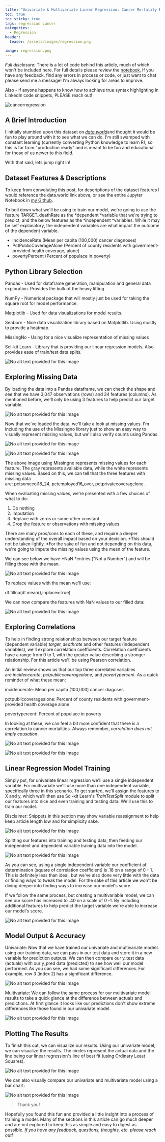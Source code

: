 ```yaml
---
title: "Univariate & Multivariate Linear Regression: Cancer Mortality Rates"
toc: true
toc_sticky: true
tags: regression cancer
categories:
  - Regression
header:
  teaser: /assets/images/regression.png

image: regression.png
---
```


*Full disclosure:* There is a lot of code behind this article, much of which won't be included here. For full details please review the [notebook.](https://github.com/bcprescott/datascience/blob/master/assorted/CancerBlog.ipynb) If you have any feedback, find any errors in process or code, or just want to chat please send me a message! I'm always looking for areas to improve.

Also - if anyone happens to know how to achieve true syntax highlighting in LinkedIn code snippets, PLEASE reach out!

![cancerregression](/assets/images/regression.png)

A Brief Introduction
--------------------

I initially stumbled upon this dataset on [*data.world*](https://data.world/nrippner/ols-regression-challenge/workspace/file?filename=cancer_reg.csv)and thought it would be fun to play around with it to see what we can do. I'm still swamped with constant learning (currently converting Python knowledge to learn R), so this is far from "production ready" and is meant to be fun and educational for those of us newer to this field.

With that said, lets jump right in!

Dataset Features & Descriptions
-------------------------------

To keep from convoluting this post, for descriptions of the dataset features I would reference the data.world link above, or see the entire Jupyter Notebook in [my Github](https://github.com/bcprescott/datascience/blob/master/assorted/CancerBlog.ipynb).

To boil down what we'll be using to train our model, we're going to use the feature TARGET_deathRate as the *dependent *variable that we're trying to predict, and the below features as the *independent *variables. While it may be self explanatory, the independent variables are what impact the outcome of the dependent variable.

-   incidenceRate (Mean per capita (100,000) cancer diagnoses)
-   PctPublicCoverageAlone (Percent of county residents with government-provided health coverage, alone)
-   povertyPercent (Percent of populace in poverty)

Python Library Selection
------------------------

Pandas - Used for dataframe generation, manipulation and general data exploration. Provides the bulk of the heavy lifting.

NumPy - Numerical package that will mostly just be used for taking the square root for model performance. 

Matplotlib - Used for data visualizations for model results.

Seaborn - Nice data visualization library based on Matplotlib. Using mostly to provide a heatmap.

MissingNo - Using for a nice visualize representation of missing values

Sci-kit Learn - Library that is providing our linear regression models. Also provides ease of train/test data splits.

![No alt text provided for this image](https://media-exp1.licdn.com/dms/image/C4E12AQGdyKIjCVXHPw/article-inline_image-shrink_1000_1488/0/1599856524923?e=1622073600&v=beta&t=8oLoc3QZ7C_jjg2wwNYYDdVgsADcmwXwU6R4b2TE9zA)

Exploring Missing Data
----------------------

By loading the data into a Pandas dataframe, we can check the shape and see that we have 3,047 observations (rows) and 34 features (columns). As mentioned before, we'll only be using 3 features to help predict our target variable.

![No alt text provided for this image](https://media-exp1.licdn.com/dms/image/C4E12AQFlxyWOKoFKWg/article-inline_image-shrink_1500_2232/0/1599857595105?e=1622073600&v=beta&t=QRey_GDnSEJK0QDLUBJW1XE8HHa4PJQEFDCoc7iQRPQ)

Now that we've loaded the data, we'll take a look at missing values. I'm including the use of the Missingno library just to show an easy way to visually represent missing values, but we'll also verify counts using Pandas.

![No alt text provided for this image](https://media-exp1.licdn.com/dms/image/C4E12AQEMFt2NtPjf_Q/article-inline_image-shrink_1500_2232/0/1599857688657?e=1622073600&v=beta&t=IW8l7bHtnYj0OlPEmWTHppI9LH-MFpOgCkDlRemjgnQ)

![No alt text provided for this image](https://media-exp1.licdn.com/dms/image/C4E12AQGbj7pA5eFxew/article-inline_image-shrink_1000_1488/0/1600095912331?e=1622073600&v=beta&t=M4SfPDXtEGZGrqMuHAmmf3oiId-_p1hXkLwQ9aojuTU)

The above image using Missingno represents missing values for each feature. The gray represents available data, while the white represents missing values. Based on this, we can tell that the three features with missing data are: pctsomecol18_24, pctemployed16_over, pctprivatecoveragelone.

When evaluating missing values, we're presented with a few choices of what to do:

1.  Do nothing
2.  Imputation
3.  Replace with zeros or some other constant
4.  Drop the feature or observations with missing values

There are many pros/cons to each of these, and require a deeper understanding of the overall impact based on your decision. *This should not be taken lightly. *For the sake of fun and not depending on this data, we're going to impute the missing values using the mean of the feature.

We can see below we have *NaN *entries ("Not a Number") and will be filling those with the mean.

![No alt text provided for this image](https://media-exp1.licdn.com/dms/image/C4E12AQHIzZIVQhNGLQ/article-inline_image-shrink_1000_1488/0/1599858354320?e=1622073600&v=beta&t=U0MS8yzVyxJC1fk931S2LtdxYfRlmyHtoLvnns3rjUg)

To replace values with the mean we'll use:

df.fillna(df.mean(),inplace=True)

We can now compare the features with NaN values to our filled data:

![No alt text provided for this image](https://media-exp1.licdn.com/dms/image/C4E12AQFhCy29L4sFGg/article-inline_image-shrink_1500_2232/0/1600096389926?e=1622073600&v=beta&t=HuxWt-hNLXXlkn4jgokoXMKBuOuvB9mVGDBjp9vjHBk)

Exploring Correlations
----------------------

To help in finding strong relationships between our target feature (dependent variable) *target_deathrate* and other features (independent variables), we'll explore correlation coefficients. Correlation coefficients have a range from 0 to 1, with the greater value describing a stronger relationship. For this article we'll be using Pearson correlation.

An initial review shows us that our top three correlated variables are *incidencerate*, *pctpubliccoveragealone*, and *povertypercent*. As a quick reminder of what these mean:

incidencerate: Mean per capita (100,000) cancer diagoses

pctpubliccoveragealone: Percent of county residents with government-provided health coverage alone

povertypercent: Percent of populace in poverty

In looking at these, we can feel a bit more confident that there is a correlation to cancer mortalities. Always remember, *correlation does not imply causation*.

![No alt text provided for this image](https://media-exp1.licdn.com/dms/image/C4E12AQFu22iifuyvoA/article-inline_image-shrink_1000_1488/0/1599858910802?e=1622073600&v=beta&t=Eopqsuy4kQP2-8QQHh1c3gz0lWtbGaP_Odxkb1nlfkw)

![No alt text provided for this image](https://media-exp1.licdn.com/dms/image/C4E12AQHBlhCU_tp0dg/article-inline_image-shrink_1500_2232/0/1599858742938?e=1622073600&v=beta&t=yLXiZLrB44cC2pNDR4VoCdtWqXA-eFGy2MVhkz4HBcY)

Linear Regression Model Training
--------------------------------

Simply put, for univariate linear regression we'll use a single independent variable. For multivariate we'll use more than one independent variable, specifically three in this scenario. To get started, we'll assign the features to X and y, which we'll then use Sci-kit Learn's *TrainTestSplit* module to split our features into nice and even training and testing data. We'll use this to train our model.

Disclaimer: Snippets in this section may show variable reassignment to help keep article length low and for simplicity sake.

![No alt text provided for this image](https://media-exp1.licdn.com/dms/image/C4E12AQEOCUvktMY-SA/article-inline_image-shrink_1000_1488/0/1599859220487?e=1622073600&v=beta&t=NsfD6fL-Gp3h_5f0tqd6j7mukWiQVB6bTCZgAw2H6jk)

Splitting our features into training and testing data, then feeding our independent and dependent variable training data into the model.

![No alt text provided for this image](https://media-exp1.licdn.com/dms/image/C4E12AQFGAsWDAKRxEA/article-inline_image-shrink_1000_1488/0/1599859381473?e=1622073600&v=beta&t=VX43zd9ygfY0Xp392t8nbCprTdXqTXQSsw6LFLNmQfM)

As you can see, using a single independent variable our coefficient of determination (square of correlation coefficient) is .18 on a range of 0 - 1. This is definitely less than ideal, but we've also done very little with the data or finding ways to tweak the model. For the sake of this article we won't be diving deeper into finding ways to increase our model's score.

If we follow the same process, but creating a multivariable model, we can see our score has increased to .40 on a scale of 0 -1. By including additional features to help predict the target variable we're able to increase our model's score.

![No alt text provided for this image](https://media-exp1.licdn.com/dms/image/C4E12AQFpQNv5bKmubQ/article-inline_image-shrink_1000_1488/0/1600097483454?e=1622073600&v=beta&t=vYzDyyWXP5C4BTu5Tw62gt0Jp3l5I2nHsflAcX5WLoU)

Model Output & Accuracy
-----------------------

Univariate: Now that we have trained our univariate and multivariate models using our training data, we can pass in our test data and store it in a new variable for prediction outputs. We can then compare our y_test data (actuals) with our y_pred data (predicted) to see how well our model performed. As you can see, we had some significant differences. For example, row 3 (index 2) has a significant difference.

![No alt text provided for this image](https://media-exp1.licdn.com/dms/image/C4E12AQE3CCcG_r6_PQ/article-inline_image-shrink_1000_1488/0/1600097834902?e=1622073600&v=beta&t=DE-19nFT0_8BA1NCuK8eXwjez95kANgSFztbxdZ-HAg)

Multivariate: We can follow the same process for our multivariate model results to take a quick glance at the difference between actuals and predictions. At first glance it looks like our predictions don't show extreme differences like those found in our univariate model.

![No alt text provided for this image](https://media-exp1.licdn.com/dms/image/C4E12AQHiW0Vs_HQRcQ/article-inline_image-shrink_1500_2232/0/1600098194349?e=1622073600&v=beta&t=Y7Kv5PpzE8-b0XzyQweW3tTn5DI2gj1AvC9_b7bon1I)

Plotting The Results
--------------------

To finish this out, we can visualize our results. Using our univariate model, we can visualize the results. The circles represent the actual data and the line being our linear regression's line of best fit (using Ordinary Least Squares).

![No alt text provided for this image](https://media-exp1.licdn.com/dms/image/C4E12AQHAiIXQ3h9zqg/article-inline_image-shrink_1500_2232/0/1600098391510?e=1622073600&v=beta&t=9bSdgu5s-rbSKLB5r2DMu5eYomA7dDKqk5ZJ_RpO_JE)

We can also visually compare our univariate and multivariate model using a bar chart:

![No alt text provided for this image](https://media-exp1.licdn.com/dms/image/C4E12AQFswVT6w9iA2w/article-inline_image-shrink_1000_1488/0/1600098472065?e=1622073600&v=beta&t=tYXp-8qJpj8C3afjq3quATGVNWLqFHW7_KIXzUGqZ4M)

> Thank you!

Hopefully you found this fun and provided a little insight into a process of training a model. Many of the sections in this article can go much deeper and are not explored to keep this as simple and easy to digest as possible. *If you have any feedback, questions, thoughts, etc. please reach out!*